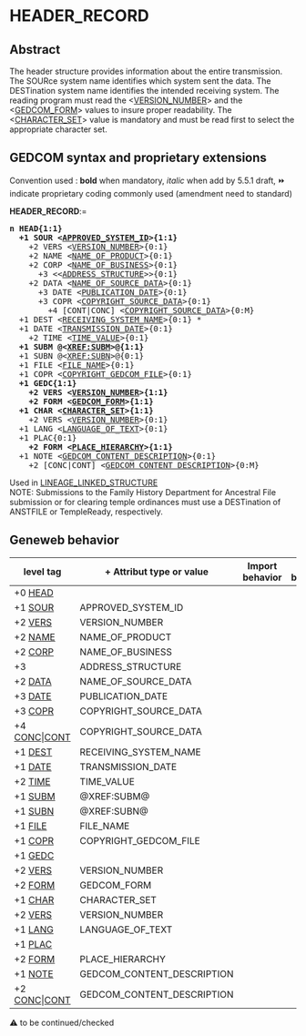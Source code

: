 ﻿# HEADER_RECORD
## Abstract
The header structure provides information about the entire transmission. The SOURce system name
identifies which system sent the data. The DESTination system name identifies the intended receiving
system. The reading program must read the &lt;<a href=Ged.VERSION_NUMBER.md>VERSION_NUMBER</a>&gt; and the &lt;<a href=Ged.GEDCOM_FORM.md>GEDCOM_FORM</a>&gt; values to insure proper readability.
The &lt;<a href=Ged.CHARACTER_SET.md>CHARACTER_SET</a>&gt; value is mandatory and must be read first to select the appropriate character set.


## GEDCOM syntax and proprietary extensions
Convention used : **bold** when mandatory, _italic_ when add by 5.5.1 draft, &#x23E9; indicate proprietary coding commonly used (amendment need to standard)<br />

**HEADER_RECORD**:=
<pre>
<b>n HEAD{1:1}</b>
<b>  +1 SOUR &lt;<a href=Ged.APPROVED_SYSTEM_ID.md>APPROVED_SYSTEM_ID</a>&gt;{1:1}</b>
    +2 VERS &lt;<a href=Ged.VERSION_NUMBER.md>VERSION_NUMBER</a>&gt;{0:1}
    +2 NAME &lt;<a href=Ged.NAME_OF_PRODUCT.md>NAME_OF_PRODUCT</a>&gt;{0:1}
    +2 CORP &lt;<a href=Ged.NAME_OF_BUSINESS.md>NAME_OF_BUSINESS</a>&gt;{0:1}
      +3 &lt;&lt;<a href=Ged.ADDRESS_STRUCTURE.md>ADDRESS_STRUCTURE</a>&gt;&gt;{0:1}
    +2 DATA &lt;<a href=Ged.NAME_OF_SOURCE_DATA.md>NAME_OF_SOURCE_DATA</a>&gt;{0:1}
      +3 DATE &lt;<a href=Ged.PUBLICATION_DATE.md>PUBLICATION_DATE</a>&gt;{0:1}
      +3 COPR &lt;<a href=Ged.COPYRIGHT_SOURCE_DATA.md>COPYRIGHT_SOURCE_DATA</a>&gt;{0:1}
        +4 [CONT|CONC] &lt;<a href=Ged.COPYRIGHT_SOURCE_DATA.md>COPYRIGHT_SOURCE_DATA</a>&gt;{0:M}
  +1 DEST &lt;<a href=Ged.RECEIVING_SYSTEM_NAME.md>RECEIVING_SYSTEM_NAME</a>&gt;{0:1} *
  +1 DATE &lt;<a href=Ged.TRANSMISSION_DATE.md>TRANSMISSION_DATE</a>&gt;{0:1}
    +2 TIME &lt;<a href=Ged.TIME_VALUE.md>TIME_VALUE</a>&gt;{0:1}
<b>  +1 SUBM @&lt;<a href=Ged.XREF_SUBM.md>XREF:SUBM</a>&gt;@{1:1}</b>
  +1 SUBN @&lt;<a href=Ged.XREF_SUBN.md>XREF:SUBN</a>&gt;@{0:1}
  +1 FILE &lt;<a href=Ged.FILE_NAME.md>FILE_NAME</a>&gt;{0:1}
  +1 COPR &lt;<a href=Ged.COPYRIGHT_GEDCOM_FILE.md>COPYRIGHT_GEDCOM_FILE</a>&gt;{0:1}
<b>  +1 GEDC{1:1}</b>
<b>    +2 VERS &lt;<a href=Ged.VERSION_NUMBER.md>VERSION_NUMBER</a>&gt;{1:1}</b>
<b>    +2 FORM &lt;<a href=Ged.GEDCOM_FORM.md>GEDCOM_FORM</a>&gt;{1:1}</b>
<b>  +1 CHAR &lt;<a href=Ged.CHARACTER_SET.md>CHARACTER_SET</a>&gt;{1:1}</b>
    +2 VERS &lt;<a href=Ged.VERSION_NUMBER.md>VERSION_NUMBER</a>&gt;{0:1}
  +1 LANG &lt;<a href=Ged.LANGUAGE_OF_TEXT.md>LANGUAGE_OF_TEXT</a>&gt;{0:1}
  +1 PLAC{0:1}
<b>    +2 FORM &lt;<a href=Ged.PLACE_HIERARCHY.md>PLACE_HIERARCHY</a>&gt;{1:1}</b>
  +1 NOTE &lt;<a href=Ged.GEDCOM_CONTENT_DESCRIPTION.md>GEDCOM_CONTENT_DESCRIPTION</a>&gt;{0:1}
    +2 [CONC|CONT] &lt;<a href=Ged.GEDCOM_CONTENT_DESCRIPTION.md>GEDCOM_CONTENT_DESCRIPTION</a>&gt;{0:M}
</pre>
Used in <a href=Ged.LINEAGE_LINKED_STRUCTURE.md>LINEAGE_LINKED_STRUCTURE</a><br />
NOTE:
Submissions to the Family History Department for Ancestral File submission or for clearing temple ordinances  must use a
DESTination of ANSTFILE or TempleReady, respectively.
## Geneweb behavior

level tag  | + Attribut type or value | Import behavior | Export behavior  | Comment 
---------- | ------------- | :---------------: | :-----------------:| -----------
+0 <a href=Ged.GLOSSARY.md#HEAD>HEAD</a> |  | | |
+1 <a href=Ged.GLOSSARY.md#SOUR>SOUR</a> | APPROVED_SYSTEM_ID | | |
+2 <a href=Ged.GLOSSARY.md#VERS>VERS</a> | VERSION_NUMBER | | |
+2 <a href=Ged.GLOSSARY.md#NAME>NAME</a> | NAME_OF_PRODUCT | | |
+2 <a href=Ged.GLOSSARY.md#CORP>CORP</a> | NAME_OF_BUSINESS | | |
+3  | ADDRESS_STRUCTURE | | |
+2 <a href=Ged.GLOSSARY.md#DATA>DATA</a> | NAME_OF_SOURCE_DATA | | |
+3 <a href=Ged.GLOSSARY.md#DATE>DATE</a> | PUBLICATION_DATE | | |
+3 <a href=Ged.GLOSSARY.md#COPR>COPR</a> | COPYRIGHT_SOURCE_DATA | | |
+4 <a href=Ged.GLOSSARY.md#CONC>CONC</a>\|<a href=Ged.GLOSSARY.md#CONT>CONT</a> | COPYRIGHT_SOURCE_DATA | | |
+1 <a href=Ged.GLOSSARY.md#DEST>DEST</a> | RECEIVING_SYSTEM_NAME | | |
+1 <a href=Ged.GLOSSARY.md#DATE>DATE</a> | TRANSMISSION_DATE | | |
+2 <a href=Ged.GLOSSARY.md#TIME>TIME</a> | TIME_VALUE | | |
+1 <a href=Ged.GLOSSARY.md#SUBM>SUBM</a> | @XREF:SUBM@ | | |
+1 <a href=Ged.GLOSSARY.md#SUBN>SUBN</a> | @XREF:SUBN@ | | |
+1 <a href=Ged.GLOSSARY.md#FILE>FILE</a> | FILE_NAME | | |
+1 <a href=Ged.GLOSSARY.md#COPR>COPR</a> | COPYRIGHT_GEDCOM_FILE | | |
+1 <a href=Ged.GLOSSARY.md#GEDC>GEDC</a> |  | | |
+2 <a href=Ged.GLOSSARY.md#VERS>VERS</a> | VERSION_NUMBER | | |
+2 <a href=Ged.GLOSSARY.md#FORM>FORM</a> | GEDCOM_FORM | | |
+1 <a href=Ged.GLOSSARY.md#CHAR>CHAR</a> | CHARACTER_SET | | |
+2 <a href=Ged.GLOSSARY.md#VERS>VERS</a> | VERSION_NUMBER | | |
+1 <a href=Ged.GLOSSARY.md#LANG>LANG</a> | LANGUAGE_OF_TEXT | | |
+1 <a href=Ged.GLOSSARY.md#PLAC>PLAC</a> |  | | |
+2 <a href=Ged.GLOSSARY.md#FORM>FORM</a> | PLACE_HIERARCHY | | |
+1 <a href=Ged.GLOSSARY.md#NOTE>NOTE</a> | GEDCOM_CONTENT_DESCRIPTION | | |
+2 <a href=Ged.GLOSSARY.md#CONC>CONC</a>\|<a href=Ged.GLOSSARY.md#CONT>CONT</a> | GEDCOM_CONTENT_DESCRIPTION | | |

:warning: to be continued/checked

